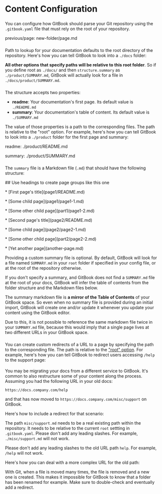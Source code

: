 # Content Configuration

### &#x20;<a href="#configure-a-specific-synchronization" id="configure-a-specific-synchronization"></a>

You can configure how GitBook should parse your Git repository using the `.gitbook.yaml` file that must rely on the root of your repository.‌

previous/page: new-folder/page.md

### &#x20;<a href="#root" id="root"></a>

Path to lookup for your documentation defaults to the root directory of the repository. Here's how you can tell GitBook to look into a `./docs` folder:

**All other options that specify paths will be relative to this root folder**. So if you define root as `./docs/` and then `structure.summary` as `./product/SUMMARY.md`, GitBook will actually look for a file in `./docs/product/SUMMARY.md`.‌

### &#x20;<a href="#structure" id="structure"></a>

The structure accepts two properties:‌

* **readme**: Your documentation's first page. Its default value is `./README.md`
* **summary**: Your documentation's table of content. Its default value is `./SUMMARY.md`

The value of those properties is a path to the corresponding files. The path is relative to the "root" option. For example, here's how you can tell GitBook to look into a `./product` folder for the first page and summary:

readme: ./product/README.md

summary: ./product/SUMMARY.md

### &#x20;<a href="#summary" id="summary"></a>

The `summary` file is a Markdown file (`.md`) that should have the following structure:

\## Use headings to create page groups like this one​

\* \[First page's title]\(page1/README.md)

\* \[Some child page]\(page1/page1-1.md)

\* \[Some other child page]\(part1/page1-2.md)

\* \[Second page's title]\(page2/README.md)

\* \[Some child page]\(page2/page2-1.md)

\* \[Some other child page]\(part2/page2-2.md)

\* \[Yet another page]\(another-page.md)

Providing a custom summary file is optional. By default, GitBook will look for a file named `SUMMARY.md` in your `root` folder if specified in your config file, or at the root of the repository otherwise.

If you don't specify a summary, and GitBook does not find a `SUMMARY.md` file at the root of your docs, GitBook will infer the table of contents from the folder structure and the Markdown files below.‌

The summary markdown file is **a mirror of the Table of Contents** of your GitBook space. So even when no summary file is provided during an initial import, GitBook will create one and/or update it whenever you update your content using the GitBook editor.

Due to this, it is not possible to reference the same markdown file twice in your `SUMMARY.md` file, because this would imply that a single page lives at two different URLs in your GitBook space.

### &#x20;<a href="#redirects" id="redirects"></a>

You can create custom redirects of a URL to a page by specifying the path to the corresponding file. The path is relative to the ["root" option](https://docs.gitbook.com/integrations/github#root). For example, here's how you can tell GitBook to redirect users accessing `/help` to the support page:

#### &#x20;<a href="#why-would-you-need-a-redirect" id="why-would-you-need-a-redirect"></a>

You may be migrating your docs from a different service to GitBook. It's common to also restructure some of your content along the process. Assuming you had the following URL in your old docs:

`https://docs.company.com/help`

and that has now moved to `https://docs.company.com/misc/support` on GitBook.

Here's how to include a redirect for that scenario:

The path `misc/support.md` needs to be a real existing path within the repository. It needs to be relative to the current `root` settting in `.gitbook.yaml`. Please don't add any leading slashes. For example, `./misc/support.md` will not work.

Please don't add any leading slashes to the old URL path `help`. For example, `/help` will not work.

Here's how you can deal with a more complex URL for the old path:

With Git, when a file is moved many times, the file is removed and a new one is created. This makes it impossible for GitBook to know that a folder has been renamed for example. Make sure to double-check and eventually add a redirect.
